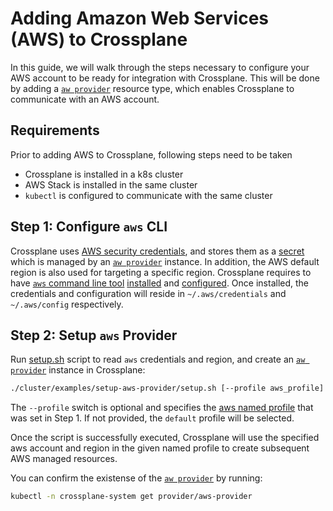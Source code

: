 
# Adding Amazon Web Services (AWS) to Crossplane

In this guide, we will walk through the steps necessary to configure your AWS account to be ready for integration with Crossplane. This will be done by adding a [`aw provider`] resource type, which enables Crossplane to communicate with an AWS account. 

## Requirements

Prior to adding AWS to Crossplane, following steps need to be taken

- Crossplane is installed in a k8s cluster
- AWS Stack is installed in the same cluster
- `kubectl` is configured to communicate with the same cluster

## Step 1: Configure `aws` CLI

Crossplane uses [AWS security credentials], and stores them as a [secret] which is managed by an  [`aw provider`]  instance. In addition, the AWS default region is also used for targeting a specific region.
Crossplane requires to have [`aws` command line tool] [installed] and [configured]. Once installed, the credentials and configuration will reside in `~/.aws/credentials` and `~/.aws/config` respectively.

## Step 2: Setup `aws` Provider

Run [setup.sh] script to read `aws` credentials and region, and create an [`aw provider`] instance in Crossplane:

```bash
./cluster/examples/setup-aws-provider/setup.sh [--profile aws_profile]
```

The `--profile` switch is optional and specifies the [aws named profile] that was set in Step 1. If not provided, the `default` profile will be selected.

Once the script is successfully executed, Crossplane will use the specified aws account and region in the given named profile to create subsequent AWS managed resources.

You can confirm the existense of the  [`aw provider`] by running:

```bash
kubectl -n crossplane-system get provider/aws-provider
```

[`aw provider`]: https://github.com/crossplaneio/stack-aws/blob/master/aws/apis/v1alpha3/types.go#L43
 [`aws` command line tool]: https://aws.amazon.com/cli/
[AWS SDK for GO]: https://docs.aws.amazon.com/sdk-for-go/v1/developer-guide/setting-up.html
[installed]: [https://docs.aws.amazon.com/cli/latest/userguide/cli-chap-install.html](https://docs.aws.amazon.com/cli/latest/userguide/cli-chap-install.html)
[configured]: [https://docs.aws.amazon.com/cli/latest/userguide/cli-chap-configure.html](https://docs.aws.amazon.com/cli/latest/userguide/cli-chap-configure.html)
[AWS security credentials]: https://docs.aws.amazon.com/general/latest/gr/aws-security-credentials.html
[secret]:https://kubernetes.io/docs/concepts/configuration/secret/ 
[setup.sh]: github.com/crossplaneio/crossplane/cluster/examples/setup-aws-provider/setup.sh
[aws named profile]: https://docs.aws.amazon.com/cli/latest/userguide/cli-configure-profiles.html
